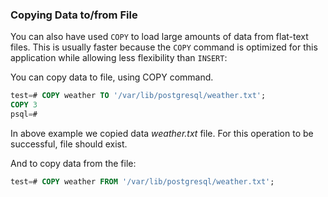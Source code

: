 ### Copying Data to/from File

You can also have used `COPY` to load large amounts of data from flat-text files. This is usually faster because the `COPY` command is optimized for this application while allowing less flexibility than `INSERT`:


You can copy data to file, using COPY command.

```sql
test=# COPY weather TO '/var/lib/postgresql/weather.txt';
COPY 3
psql=# 
```

In above example we copied data *weather.txt* file. For this operation to be successful, file should exist.

And to copy data from the file:

```sql
test=# COPY weather FROM '/var/lib/postgresql/weather.txt';
```

